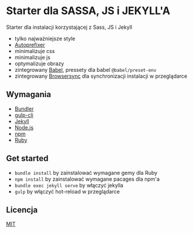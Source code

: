 # Starter dla SASSA, JS i JEKYLL'A
Starter dla instalacji korzystającej z Sass, JS i Jekyll
* tylko najważniejsze style
* [Autoprefixer](https://github.com/postcss/autoprefixer)
* minimalizuje css
* minimalizuje js
* optymalizuje obrazy
* zintegrowany [Babel](https://www.npmjs.com/package/gulp-babel), pressety dla babel `@babel/preset-env`
* zintegrowany [Browsersync](https://www.browsersync.io/) dla synchronizacji instalacji w przeglądarce


## Wymagania 
* [Bundler](http://bundler.io/)
* [gulp-cli](https://www.npmjs.com/package/gulp-cli)
* [Jekyll](https://jekyllrb.com/)
* [Node.js](https://nodejs.org/en/)
* [npm](https://www.npmjs.com/)
* [Ruby](https://www.ruby-lang.org/en/)

## Get started
* `bundle install` by zainstalować wymagane gemy dla Ruby
* `npm install` by zainstalować wymagane pacages dla npm'a
* `bundle exec jekyll serve` by włączyć jekylla
* `gulp` by włączyć hot-reload w przeglądarce

## Licencja
[MIT](https://github.com/taylorbryant/sass-jekyll/blob/master/LICENSE.md)
